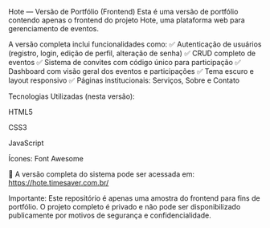 Hote — Versão de Portfólio (Frontend)
Esta é uma versão de portfólio contendo apenas o frontend do projeto Hote, uma plataforma web para gerenciamento de eventos.

A versão completa inclui funcionalidades como:
✅ Autenticação de usuários (registro, login, edição de perfil, alteração de senha)
✅ CRUD completo de eventos
✅ Sistema de convites com código único para participação
✅ Dashboard com visão geral dos eventos e participações
✅ Tema escuro e layout responsivo
✅ Páginas institucionais: Serviços, Sobre e Contato

Tecnologias Utilizadas (nesta versão):

HTML5

CSS3

JavaScript

Ícones: Font Awesome

🔗 A versão completa do sistema pode ser acessada em: https://hote.timesaver.com.br/

Importante: Este repositório é apenas uma amostra do frontend para fins de portfólio. O projeto completo é privado e não pode ser disponibilizado publicamente por motivos de segurança e confidencialidade.
